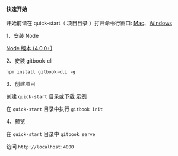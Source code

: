#### 快速开始

开始前请在 quick-start（ 项目目录 ）打开命令行窗口: [Mac](https://jingyan.baidu.com/article/ce436649281a293773afd3d8.html)、[Windows](https://jingyan.baidu.com/album/4d58d54134bba49dd5e9c049.html?picindex=3) 

1、安装 Node

[Node 版本 (4.0.0+)](http://nodejs.cn/download/)

2、安装 gitbook-cli

`npm install gitbook-cli -g`

3、创建项目

创建 `quick-start` 目录或下载 [示例](http://oaka9tiom.bkt.clouddn.com/quick-start-v1.zip)

在 `quick-start` 目录中执行 `gitbook init`

4、预览

在 `quick-start` 目录中 `gitbook serve`

访问 `http://localhost:4000`